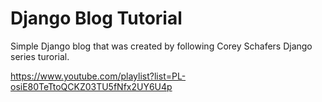 # Django Blog Tutorial
Simple Django blog that was created by following Corey Schafers Django series turorial.

https://www.youtube.com/playlist?list=PL-osiE80TeTtoQCKZ03TU5fNfx2UY6U4p
